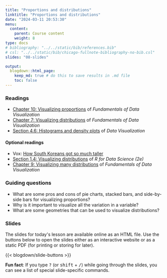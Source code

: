 ```yaml
---
title: "Proportions and distributions"
linktitle: "Proportions and distributions"
date: "2024-03-11 20:53:30"
menu:
  content:
    parent: Course content
    weight: 8
type: docs
# bibliography: "../../static/bib/references.bib"
# csl: "../../static/bib/chicago-fullnote-bibliography-no-bib.csl"
slides: "08-slides"

output:
  blogdown::html_page:
    keep_md: true # do this to save results in .md file
    toc: false
---
```


### Readings

- <i class="fas fa-book"></i> [Chapter 10: Visualizing proportions](https://clauswilke.com/dataviz/visualizing-proportions.html) of *Fundamentals of Data Visualization*
- <i class="fas fa-book"></i> [Chapter 7: Visualizing distributions](https://clauswilke.com/dataviz/histograms-density-plots.html) of *Fundamentals of Data Visualization*
- <i class="fas fa-book"></i> [Section 4.6: Histograms and density plots](https://socviz.co/groupfacettx.html#histograms) of *Data Visualization*


#### Optional readings

- <i class="fab fa-youtube"></i> Vox: [How South Koreans got so much taller](https://www.youtube.com/watch?v=ZoLk6GUKzU0)
- <i class="fas fa-book"></i> [Section 1.4: Visualizing distributions](https://r4ds.hadley.nz/data-visualize#visualizing-distributions) of *R for Data Science (2e)*
- <i class="fas fa-book"></i> [Chapter 9: Visualizing many distributions](https://clauswilke.com/dataviz/boxplots-violins.html) of *Fundamentals of Data Visualization*

<!-- - <i class="fas fa-external-link-square-alt"></i> Cédric Scherer, ["Visualizing distributions with raincloud plots with ggplot2"](https://www.cedricscherer.com/2021/06/06/visualizing-distributions-with-raincloud-plots-with-ggplot2/) -->
<!-- - <i class="fas fa-external-link-square-alt"></i> [The Election Needle Is Back. Meet One of Its Creators.](https://www.nytimes.com/video/us/politics/100000006186649/needle-elections.html) -->
<!-- https://www.nytimes.com/2018/03/13/upshot/needle-forecast-pennsylvania-special-election.html -->
<!-- - <i class="fas fa-external-link-square-alt"></i> [Understanding Pie Charts](https://eagereyes.org/techniques/pie-charts) -->


### Guiding questions

- What are some pros and cons of pie charts, stacked bars, and side-by-side bars for visualizing proportions?
- Why is it important to visualize all the variation in a variable?
- What are some geometries that can be used to visualize distributions?


### Slides

The slides for today's lesson are available online as an HTML file. Use the buttons below to open the slides either as an interactive website or as a static PDF (for printing or storing for later).

{{< blogdown/slide-buttons >}}

**Fun fact**: If you type <kbd>?</kbd> (or <kbd>shift</kbd> + <kbd>/</kbd>) while going through the slides, you can see a list of special slide-specific commands.
